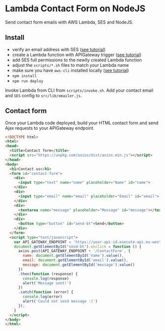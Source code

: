 # Lambda Contact Form on NodeJS

Send contact form emails with AWS Lambda, SES and NodeJS.

## Install

- verify an email address with SES ([see tutorial](http://docs.aws.amazon.com/ses/latest/DeveloperGuide/verify-email-addresses.html))
- create a Lambda function with APIGateway trigger ([see tutorial](http://docs.aws.amazon.com/lambda/latest/dg/getting-started.html))
- add SES full permissions to the newlly created Lambda function
- adjust the `scripts/*.sh` files to match your Lambda name
- make sure you have `aws-cli` installed locally ([see tutorial](http://docs.aws.amazon.com/cli/latest/userguide/installing.html))
- `npm install`
- `npm run deploy`

Invoke Lambda from CLI from `scripts/invoke.sh`.
Add your contact email and `SES` config to `src/lib/emailer.js`.


## Contact form

Once your Lambda code deployed, build your HTML contact form and send Ajax requests to your APIGateway endpoint.

```html
<!DOCTYPE html>
<html>
<head>
  <title>Contact form</title>
  <script src="https://unpkg.com/axios/dist/axios.min.js"></script>
</head>
<body>
  <h1>Contact us</h1>
  <form id="contact-form">
    <div>
      <input type="text" name="name" placeholder="Name" id="name">
    </div>
    <div>
      <input type="email" name="email" placeholder="Email" id="email">
    </div>
    <div>
      <textarea name="message" placeholder="Message" id="message"></textarea>
    </div>
    <div>
      <button type="button" id="send-bt">Send</button>
    </div>
  </form>
  <script type="text/javascript">
    var API_GATEWAY_ENDPOINT = 'https://your-api-id.execute-api.eu-west-1.amazonaws.com/prod'
    document.getElementById("send-bt").onclick = function () {
      axios.post(API_GATEWAY_ENDPOINT + '/ContactForm', {
        name: document.getElementById('name').value(),
        email: document.getElementById('email').value(),
        message: document.getElementById('message').value()
      })
      .then(function (response) {
        console.log(response)
        alert('Message sent!')
      })
      .catch(function (error) {
        console.log(error)
        alert('Could not send message :(')
      });
    }
  </script>
</body>
</html>
```